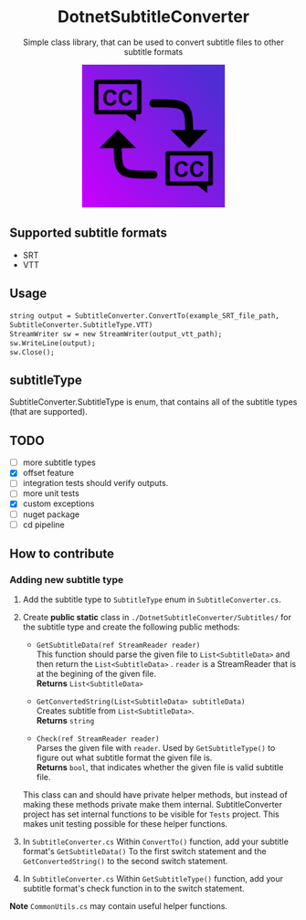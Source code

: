 <h1 align="center"> 
    DotnetSubtitleConverter 
</h1>

<p align="center">
    Simple class library, that can be used to convert subtitle files to other subtitle formats
</p>

<p align="center">
  <img src="./assets/Logo.png" width=250 alt="project's logo" />
</p>

## Supported subtitle formats
- SRT
- VTT

## Usage
```
string output = SubtitleConverter.ConvertTo(example_SRT_file_path, SubtitleConverter.SubtitleType.VTT)
StreamWriter sw = new StreamWriter(output_vtt_path);
sw.WriteLine(output);
sw.Close();
```
## subtitleType

SubtitleConverter.SubtitleType is enum, that contains all of the subtitle types (that are supported). 

## TODO

- [ ] more subtitle types
- [x] offset feature
- [ ] integration tests should verify outputs.
- [ ] more unit tests 
- [x] custom exceptions
- [ ] nuget package
- [ ] cd pipeline

## How to contribute

### Adding new subtitle type

1. Add the subtitle type to ```SubtitleType``` enum in ```SubtitleConverter.cs```.

2. Create **public static** class in ```./DotnetSubtitleConverter/Subtitles/``` for the subtitle type and create the following public methods:
    - ```GetSubtitleData(ref StreamReader reader)``` </br>
          This function should parse the given file to ```List<SubtitleData>``` and then return the ```List<SubtitleData>``` .
          ```reader``` is a StreamReader that is at the begining of the given file. </br>
          **Returns** ```List<SubtitleData>```
      
    - ```GetConvertedString(List<SubtitleData> subtitleData)``` </br>
           Creates subtitle from ```List<SubtitleData>```. </br>
           **Returns** ```string```
    
    - ```Check(ref StreamReader reader)``` </br>
          Parses the given file with ```reader```. Used by ```GetSubtitleType()``` to figure out what subtitle format the given file is. </br>
          **Returns** ```bool```, that indicates whether the given file is valid subtitle file. 
      
    This class can and should have private helper methods, but instead of making these methods private make them internal. SubtitleConverter project has set internal functions to be visible for ```Tests``` project. This makes unit testing possible for these helper functions.

3. In ```SubtitleConverter.cs``` Within ```ConvertTo()``` function, add your subtitle format's ```GetSubtitleData()``` To the first switch statement and the ```GetConvertedString()``` to the second switch statement.

4. In ```SubtitleConverter.cs``` Within ```GetSubtitleType()``` function, add your subtitle format's check function in to the switch statement.

**Note** ```CommonUtils.cs``` may contain useful helper functions.
